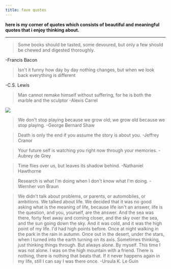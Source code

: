```yaml
---
title: fave quotes
---
```


**here is my corner of quotes which consists of beautiful and meaningful quotes that i enjoy thinking about.**   

---

> Some books should be tasted, some devoured, but only a few should be chewed and digested thoroughly.
> 
-Francis Bacon

> Isn't it funny how day by day nothing changes, but when we look back everything is different
> 
-C.S. Lewis

> Man cannot remake himself without suffering, for he is both the marble and the sculptor
> -Alexis Carrel

![]({{site.baseurl}}/images/selfmademan.jpg)

> We don't stop playing because we grow old; we grow old because we stop playing. 
> -George Bernard Shaw

> Death is only the end if you assume the story is about you.
> -Jeffrey Cranor

> Your future self is watching you right now through your memories.
> -Aubrey de Grey

> Time flies over us, but leaves its shadow behind. 
> -Nathaniel Hawthorne

> Research is what I'm doing when I don't know what I'm doing.
> -Wernher von Braun

> We didn't talk about problems, or parents, or automobiles, or ambitions. We talked about life. We decided that it was no good asking what is the meaning of life, because life isn't an answer, life is the question, and you, yourself, are the answer. And the sea was there, forty feet away and coming closer, and the sky over the sea, and the sun going down the sky. And it was cold, and it was the high point of my life.
I'd had high points before. Once at night walking in the park in the rain in autumn. Once out in the desert, under the stars, when I turned into the earth turning on its axis. Sometimes thinking, just thinking things through. But always alone. By myself. This time I was not alone. I was on the high mountain with a friend. There is nothing, there is nothing that beats that. If it never happens again in my life, still I can say I was there once.
> -Ursula K. Le Guin 


<!-- ![]({{site.baseurl}}/images/ursulakleguin.png)

![]({{site.baseurl}}/images/cslewis.jpg)

![]({{site.baseurl}}/images/alexiscarrel.jpg)

![]({{site.baseurl}}/images/bernardshaw.jpg)

![]({{site.baseurl}}/images/jeffreycranor.jpg)

![]({{site.baseurl}}/images/aubreydegrey.jpg)

![]({{site.baseurl}}/images/nathanielhawthorne.jpg)

![]({{site.baseurl}}/images/wernhervonbraun.jpg) -->
